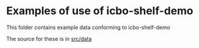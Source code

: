 # Examples of use of icbo-shelf-demo

This folder contains example data conforming to icbo-shelf-demo

The source for these is in [src/data](../src/data/examples)